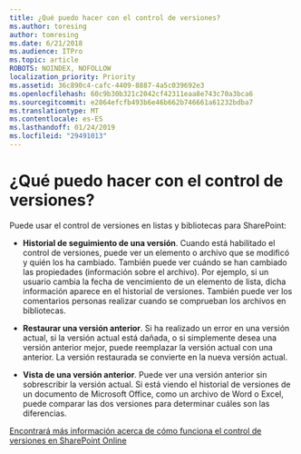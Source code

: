 ```yaml
---
title: ¿Qué puedo hacer con el control de versiones?
ms.author: toresing
author: tomresing
ms.date: 6/21/2018
ms.audience: ITPro
ms.topic: article
ROBOTS: NOINDEX, NOFOLLOW
localization_priority: Priority
ms.assetid: 36c890c4-cafc-4409-8887-4a5c039692e3
ms.openlocfilehash: 60c9b30b321c2042cf42311eaa8e743c70a3bca6
ms.sourcegitcommit: e2864efcfb493b6e46b662b746661a61232bdba7
ms.translationtype: MT
ms.contentlocale: es-ES
ms.lasthandoff: 01/24/2019
ms.locfileid: "29491013"
---
```

# <a name="what-can-i-do-with-versioning"></a>¿Qué puedo hacer con el control de versiones?

Puede usar el control de versiones en listas y bibliotecas para SharePoint:
  
- **Historial de seguimiento de una versión**. Cuando está habilitado el control de versiones, puede ver un elemento o archivo que se modificó y quién los ha cambiado. También puede ver cuándo se han cambiado las propiedades (información sobre el archivo). Por ejemplo, si un usuario cambia la fecha de vencimiento de un elemento de lista, dicha información aparece en el historial de versiones. También puede ver los comentarios personas realizar cuando se comprueban los archivos en bibliotecas. 
    
- **Restaurar una versión anterior**. Si ha realizado un error en una versión actual, si la versión actual está dañada, o si simplemente desea una versión anterior mejor, puede reemplazar la versión actual con una anterior. La versión restaurada se convierte en la nueva versión actual. 
    
- **Vista de una versión anterior**. Puede ver una versión anterior sin sobrescribir la versión actual. Si está viendo el historial de versiones de un documento de Microsoft Office, como un archivo de Word o Excel, puede comparar las dos versiones para determinar cuáles son las diferencias. 
    
[Encontrará más información acerca de cómo funciona el control de versiones en SharePoint Online](https://go.microsoft.com/fwlink/?linkid=875710)
  

